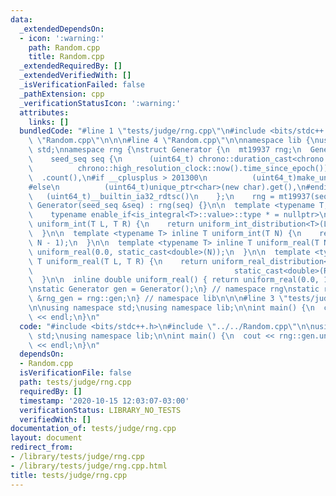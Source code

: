 ```yaml
---
data:
  _extendedDependsOn:
  - icon: ':warning:'
    path: Random.cpp
    title: Random.cpp
  _extendedRequiredBy: []
  _extendedVerifiedWith: []
  _isVerificationFailed: false
  _pathExtension: cpp
  _verificationStatusIcon: ':warning:'
  attributes:
    links: []
  bundledCode: "#line 1 \"tests/judge/rng.cpp\"\n#include <bits/stdc++.h>\n#line 1\
    \ \"Random.cpp\"\n\n\n#line 4 \"Random.cpp\"\n\nnamespace lib {\nusing namespace\
    \ std;\nnamespace rng {\nstruct Generator {\n  mt19937 rng;\n  Generator() {\n\
    \    seed_seq seq {\n      (uint64_t) chrono::duration_cast<chrono::nanoseconds>(\n\
    \          chrono::high_resolution_clock::now().time_since_epoch())\n        \
    \  .count(),\n#if __cplusplus > 201300\n          (uint64_t)make_unique<char>().get(),\n\
    #else\n          (uint64_t)unique_ptr<char>(new char).get(),\n#endif\n       \
    \   (uint64_t)__builtin_ia32_rdtsc()\n    };\n    rng = mt19937(seq);\n  }\n \
    \ Generator(seed_seq &seq) : rng(seq) {}\n\n  template <typename T,\n        \
    \    typename enable_if<is_integral<T>::value>::type * = nullptr>\n  inline T\
    \ uniform_int(T L, T R) {\n    return uniform_int_distribution<T>(L, R)(rng);\n\
    \  }\n\n  template <typename T> inline T uniform_int(T N) {\n    return uniform_int(T(),\
    \ N - 1);\n  }\n\n  template <typename T> inline T uniform_real(T N) {\n    return\
    \ uniform_real(0.0, static_cast<double>(N));\n  }\n\n  template <typename T> inline\
    \ T uniform_real(T L, T R) {\n    return uniform_real_distribution<double>(static_cast<double>(L),\n\
    \                                             static_cast<double>(R))(rng);\n\
    \  }\n\n  inline double uniform_real() { return uniform_real(0.0, 1.0); }\n};\n\
    \nstatic Generator gen = Generator();\n} // namespace rng\nstatic rng::Generator\
    \ &rng_gen = rng::gen;\n} // namespace lib\n\n\n#line 3 \"tests/judge/rng.cpp\"\
    \n\nusing namespace std;\nusing namespace lib;\n\nint main() {\n  cout << rng::gen.uniform_int(42)\
    \ << endl;\n}\n"
  code: "#include <bits/stdc++.h>\n#include \"../../Random.cpp\"\n\nusing namespace\
    \ std;\nusing namespace lib;\n\nint main() {\n  cout << rng::gen.uniform_int(42)\
    \ << endl;\n}\n"
  dependsOn:
  - Random.cpp
  isVerificationFile: false
  path: tests/judge/rng.cpp
  requiredBy: []
  timestamp: '2020-10-15 12:03:07-03:00'
  verificationStatus: LIBRARY_NO_TESTS
  verifiedWith: []
documentation_of: tests/judge/rng.cpp
layout: document
redirect_from:
- /library/tests/judge/rng.cpp
- /library/tests/judge/rng.cpp.html
title: tests/judge/rng.cpp
---
```

